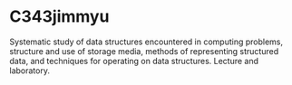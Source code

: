 # C343jimmyu
Systematic study of data structures encountered in computing problems, structure and use of storage media, methods of representing structured data, and techniques for operating on data structures. Lecture and laboratory.
